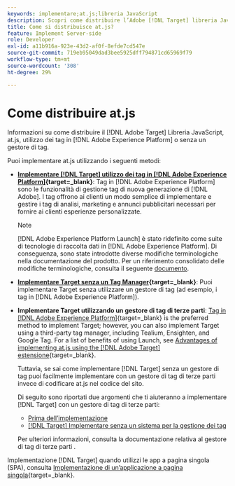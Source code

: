 ```yaml
---
keywords: implementare;at.js;libreria JavaScript
description: Scopri come distribuire l’Adobe [!DNL Target] libreria JavaScript at.js utilizzando i tag in Adobe Experience Platform o senza un gestore di tag.
title: Come si distribuisce at.js?
feature: Implement Server-side
role: Developer
exl-id: a11b916a-923e-43d2-af0f-8efde7cd547e
source-git-commit: 719eb95049dad3bee5925dff794871cd65969f79
workflow-type: tm+mt
source-wordcount: '308'
ht-degree: 29%

---
```


# Come distribuire at.js

Informazioni su come distribuire il [!DNL Adobe Target] Libreria JavaScript, at.js, utilizzo dei tag in [!DNL Adobe Experience Platform] o senza un gestore di tag.

Puoi implementare at.js utilizzando i seguenti metodi:

* **[Implementare [!DNL Target] utilizzo dei tag in [!DNL Adobe Experience Platform]](https://developer.adobe.com/target/implement/client-side/atjs/how-to-deployatjs/implement-target-using-adobe-launch/){target=_blank}**: Tag in [!DNL Adobe Experience Platform] sono le funzionalità di gestione tag di nuova generazione di [!DNL Adobe]. I tag offrono ai clienti un modo semplice di implementare e gestire i tag di analisi, marketing e annunci pubblicitari necessari per fornire ai clienti esperienze personalizzate.

   >[!NOTE]
   >
   >[!DNL Adobe Experience Platform Launch] è stato ridefinito come suite di tecnologie di raccolta dati in [!DNL Adobe Experience Platform]. Di conseguenza, sono state introdotte diverse modifiche terminologiche nella documentazione del prodotto. Per un riferimento consolidato delle modifiche terminologiche, consulta il seguente [documento](https://experienceleague.adobe.com/docs/experience-platform/tags/term-updates.html?lang=it).

* **[Implementare Target senza un Tag Manager](https://developer.adobe.com/target/implement/client-side/atjs/how-to-deployatjs/implement-target-without-a-tag-manager/){target=_blank}**: Puoi implementare Target senza utilizzare un gestore di tag (ad esempio, i tag in [!DNL Adobe Experience Platform]).
* **Implementare Target utilizzando un gestore di tag di terze parti**: [Tag in [!DNL Adobe Experience Platform]](https://developer.adobe.com/target/implement/client-side/atjs/how-to-deployatjs/implement-target-using-adobe-launch/){target=_blank} is the preferred method to implement Target; however, you can also implement Target using a third-party tag manager, including Tealium, Ensighten, and Google Tag. For a list of benefits of using Launch, see [Advantages of implementing at.js using the [!DNL Adobe Target] estensione](https://developer.adobe.com/target/implement/client-side/atjs/how-to-deployatjs/implement-target-using-adobe-launch/){target=_blank}.

   Tuttavia, se sai come implementare [!DNL Target] senza un gestore di tag puoi facilmente implementare con un gestore di tag di terze parti invece di codificare at.js nel codice del sito.

   Di seguito sono riportati due argomenti che ti aiuteranno a implementare [!DNL Target] con un gestore di tag di terze parti:

   * [Prima dell’implementazione](https://developer.adobe.com/target/before-implement/)
   * [ [!DNL Target] Implementare senza un sistema per la gestione dei tag](https://developer.adobe.com/target/implement/client-side/atjs/how-to-deployatjs/implement-target-without-a-tag-manager/)

   Per ulteriori informazioni, consulta la documentazione relativa al gestore di tag di terze parti .

Implementazione [!DNL Target] quando utilizzi le app a pagina singola (SPA), consulta [Implementazione di un’applicazione a pagina singola](https://developer.adobe.com/target/implement/client-side/atjs/how-to-deployatjs/target-atjs-single-page-application/){target=_blank}.
